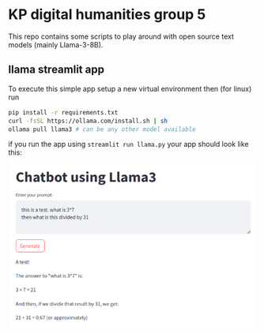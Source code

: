 # KP digital humanities group 5
This repo contains some scripts to play around with open source text models (mainly Llama-3-8B).

## llama streamlit app
To execute this simple app setup a new virtual environment then (for linux) run 

```bash
pip install -r requirements.txt
curl -fsSL https://ollama.com/install.sh | sh
ollama pull llama3 # can be any other model available
```

if you run the app using `streamlit run llama.py` your app should look like this:

![streamlit chatbot app](llama_chatbot.png)
